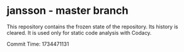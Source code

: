 # jansson - master branch

This repository contains the frozen state of the repository.
Its history is cleared. It is used only for static code
analysis with Codacy.

Commit Time: 1734471131